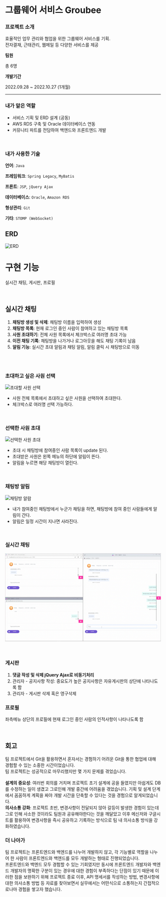 # 그룹웨어 서비스 Groubee


### 프로젝트 소개
효율적인 업무 관리와 협업을 위한 그룹웨어 서비스를 기획. <br>
전자결재, 근태관리, 웹메일 등 다양한 서비스를 제공

**팀원**

총 6명

**개발기간**

2022.09.28 ~ 2022.10.27 (1개월)

---

### 내가 맡은 역할
- 서비스 기획 및 ERD 설계 (공동)
- AWS RDS 구축 및 Oracle 데이터베이스 연동
- 커뮤니티 파트를 전담하여 백엔드와 프론트엔드 개발

<br>

### 내가 사용한 기술

**언어**: `Java`

**프레임워크**: `Spring Legacy`, `MyBatis`

**프론트**: `JSP`, `jQuery Ajax`

**데이터베이스**: `Oracle`, `Amazon RDS`

**형상관리**: `Git`

**기타**: `STOMP (WebSocket)`
<br>

## ERD
![ERD](https://github.com/vhcizh/groubee/assets/141803584/28d4733b-4cc8-4d0f-8e61-3f5d91e10abd)
<br>

# 구현 기능
실시간 채팅, 게시판, 프로필

<br>

## 실시간 채팅
1. **채팅방 생성 및 삭제**: 채팅방 이름을 입력하여 생성
2. **채팅방 목록**: 현재 로그인 중인 사람이 참여하고 있는 채팅방 목록
3. **사원 초대하기**: 전체 사원 목록에서 체크박스로 여러명 초대 가능
4. **이전 채팅 기록**: 채팅방을 나가거나 로그아웃을 해도 채팅 기록이 남음
5. **알림 기능**: 실시간 초대 알림과 채팅 알림, 알림 클릭 시 채팅방으로 이동

<br><br>


### 초대하고 싶은 사원 선택
![초대할 사원 선택](images/select.gif)
- 사원 전체 목록에서 초대하고 싶은 사원을 선택하여 초대한다.
- 체크박스로 여러명 선택 가능하다.
<br>

### 선택한 사원 초대
![선택한 사원 초대](images/invite.gif)
- 초대 시 채팅방에 참여중인 사람 목록이 update 된다.
- 초대받은 사원은 왼쪽 메뉴의 하단에 알림이 뜬다.
- 알림을 누르면 해당 채팅방이 열린다.
<br>

### 채팅방 알림
![채팅방 알람](images/chatAlram.gif)
- 내가 참여중인 채팅방에서 누군가 채팅을 하면, 채팅방에 참여 중인 사람들에게 알림이 간다.
- 알림은 일정 시간이 지나면 사라진다.
<br>

### 실시간 채팅
![메세지를 보내면 다른 사원들에게도 메세지가 오는 모습](images/chat.gif)

<br>

### 게시판
1. **댓글 작성 및 삭제 jQuery Ajax로 비동기처리**
2. 관리자 - 공지사항 작성: 중요도가 높은 공지사항은 자유게시판의 상단에 나타나도록 함
3. 관리자 - 게시판 삭제 혹은 영구삭제

### 프로필
좌측메뉴 상단의 프로필에 현재 로그인 중인 사람의 인적사항이 나타나도록 함

<br>

## 회고
팀 프로젝트에서 Git을 활용하면서 혼자서는 경험하기 어려운 Git을 통한 협업에 대해 경험할 수 있는 소중한 시간이었습니다.
<br>
팀 프로젝트는 성공적으로 마무리했지만 몇 가지 문제를 겪었습니다.
<br><br>
**설계의 중요성**: 여러번 회의를 거치며 프로젝트 초기 설계에 공을 들였지만 아쉽게도 DB를 수정하는 일이 생겼고 그로인해 개발 중간에 어려움을 겪었습니다. 기획 및 설계 단계에서 꼼꼼하게 계획을 짜야 개발 시간을 단축할 수 있다는 것을 경험으로 알게되었습니다. 
<br>
**의사소통 강화**: 프로젝트 초반, 변경사항이 전달되지 않아 갈등이 발생한 경험이 있는데 그로 인해 사소한 것이라도 팀원과 공유해야한다는 것을 깨달았고 이후 메신저와 구글시트를 활용하여 변경사항을 즉시 공유하고 기록하는 방식으로 팀 내 의사소통 방식을 강화하였습니다.
<br>
### 더 나아가
팀 프로젝트는 프론트엔드와 백엔드를 나누어 개발하지 않고, 각 기능별로 역할을 나누어 한 사람이 프론트엔드와 백엔드를 모두 개발하는 형태로 진행되었습니다. <br>
프론트엔드와 백엔드 모두 경험할 수 있는 기회였지만 동시에 프론트엔드 개발자와 백엔드 개발자의 명확한 구분이 있는 경우에 대한 경험이 부족하다는 단점이 있기 때문에 이러한 점을 보완하기 위해 프로젝트 종료 이후, API 명세서를 작성하는 방법, 변경사항에 대한 의사소통 방법 등 자료를 찾아보면서 실무에서는 어떤식으로 소통하는지 간접적으로나마 경험을 쌓고자 했습니다.

